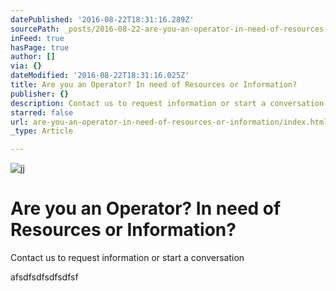 ```yaml
---
datePublished: '2016-08-22T18:31:16.289Z'
sourcePath: _posts/2016-08-22-are-you-an-operator-in-need-of-resources-or-information.md
inFeed: true
hasPage: true
author: []
via: {}
dateModified: '2016-08-22T18:31:16.025Z'
title: Are you an Operator? In need of Resources or Information?
publisher: {}
description: Contact us to request information or start a conversation
starred: false
url: are-you-an-operator-in-need-of-resources-or-information/index.html
_type: Article

---
```

![jj](https://the-grid-user-content.s3-us-west-2.amazonaws.com/de323cc1-ade8-4f23-b191-737d4635495a.png)

# Are you an Operator? In need of Resources or Information?

Contact us to request information or start a conversation

afsdfsdfsdfsdfsf